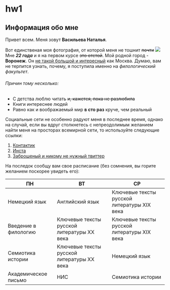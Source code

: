 # hw1
## Информация обо мне
Привет всем. Меня зовут __Васильева Наталья__.

Вот единственая моя фотография, от которой меня не тошнит ~~почти~~ ![](https://pp.userapi.com/c638125/v638125851/425d2/eMfZgbtgmBg.jpg)
Мне ___22 года___ и я на первом курсе ~~это отстой~~.
Мой родной город - __Воронеж__. Он  [не такой большой и интересный](https://www.markdownguide.org "читай - полная дыра") как Москва.
Думаю, вам не терпится узнать, почему, я поступила именно на _филологический факультет_.
###### Причин тому несколько:
* С детства люблю читать ~~и, кажется, пока не разлюбила~~
* Книги интереснее людей
* Равно как и воображаемый мир __в сто раз__ круче, чем реальный

Социальные сети не особенно радуют меня в последнее время, однако на случай, если вы вдруг столкнетесь с непреодолимым желанием найти меня на просторах всемирной сети, то используйте следующие ссылки:

1. [Контактик](https://vk.com/estimora.white) 
2. [Инста](https://www.instagram.com/estimora_white/)
3. [Заброшеный и никому не нужный твиттер](https://twitter.com/EstimoraWhite)

На последок сообщу вам свое расписание (без сомнения, вы горите желанием поскорее увидеть его):

ПН|ВТ|СР|
---|---|---|
Немецкий язык|Английский язык|Ключевые тексты русской литературы XIX века
Введение в филологию|Ключевые тексты русской литературы ХХ века|Ключевые тексты русской литературы XIX века
Семиотика истории|Ключевые тексты русской литературы ХХ века|Немецкий язык
Академическое письмо|НИС|Семиотика истории

